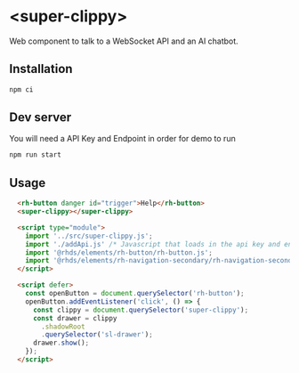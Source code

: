# \<super-clippy>

Web component to talk to a WebSocket API and an AI chatbot.

## Installation

```bash
npm ci
```

## Dev server

You will need a API Key and Endpoint in order for demo to run

```bash
npm run start
```

## Usage

```html
  <rh-button danger id="trigger">Help</rh-button>
  <super-clippy></super-clippy>

  <script type="module">
    import '../src/super-clippy.js';
    import './addApi.js' /* Javascript that loads in the api key and endpoint */
    import '@rhds/elements/rh-button/rh-button.js';
    import '@rhds/elements/rh-navigation-secondary/rh-navigation-secondary.js';
  </script>

  <script defer>
    const openButton = document.querySelector('rh-button');
    openButton.addEventListener('click', () => {
      const clippy = document.querySelector('super-clippy');
      const drawer = clippy
        .shadowRoot
        .querySelector('sl-drawer');
      drawer.show();
    });
  </script>
```

